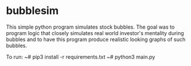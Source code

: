# bubblesim

This simple python program simulates stock bubbles. The goal was to program logic that closely simulates real world investor's mentality during bubbles and to have this program produce realistic looking graphs of such bubbles.

To run:
~# pip3 install -r requirements.txt
~# python3 main.py
